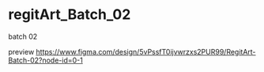 # regitArt_Batch_02
batch 02

preview
https://www.figma.com/design/5vPssfT0ijvwrzxs2PUR99/RegitArt-Batch-02?node-id=0-1

